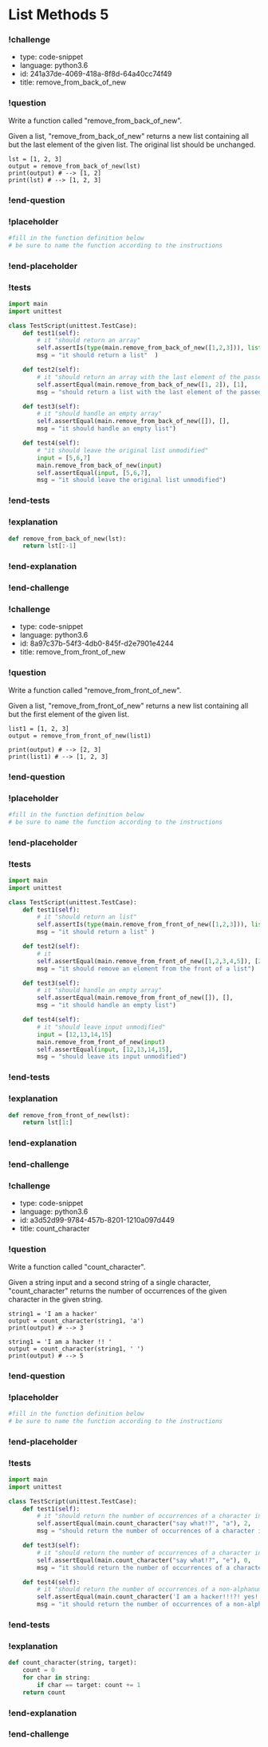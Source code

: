 # List Methods 5

### !challenge

* type: code-snippet
* language: python3.6
* id: 241a37de-4069-418a-8f8d-64a40cc74f49
* title: remove_from_back_of_new

### !question

Write a function called "remove_from_back_of_new".

Given a list, "remove_from_back_of_new" returns a new list containing all but the last element of the given list. The original list should be unchanged.


```
lst = [1, 2, 3]
output = remove_from_back_of_new(lst)
print(output) # --> [1, 2]
print(lst) # --> [1, 2, 3]
```

### !end-question

### !placeholder

```python
#fill in the function definition below
# be sure to name the function according to the instructions

```

### !end-placeholder

### !tests

```python
import main
import unittest

class TestScript(unittest.TestCase):
    def test1(self):
        # it "should return an array"
        self.assertIs(type(main.remove_from_back_of_new([1,2,3])), list,
        msg = "it should return a list"  )

    def test2(self):
        # it "should return an array with the last element of the passed in array removed"
        self.assertEqual(main.remove_from_back_of_new([1, 2]), [1],
        msg = "should return a list with the last element of the passed in array removed")

    def test3(self):
        # it "should handle an empty array"
        self.assertEqual(main.remove_from_back_of_new([]), [],
        msg = "it should handle an empty list")

    def test4(self):
        # "it should leave the original list unmodified"
        input = [5,6,7]
        main.remove_from_back_of_new(input)
        self.assertEqual(input, [5,6,7],
        msg = "it should leave the original list unmodified")

```


### !end-tests

### !explanation
```python
def remove_from_back_of_new(lst):
    return lst[:-1]
```
### !end-explanation

### !end-challenge

### !challenge

* type: code-snippet
* language: python3.6
* id: 8a97c37b-54f3-4db0-845f-d2e7901e4244
* title: remove_from_front_of_new

### !question

Write a function called "remove_from_front_of_new".

Given a list, "remove_from_front_of_new" returns a new list containing all but the first element of the given list.



```
list1 = [1, 2, 3]
output = remove_from_front_of_new(list1)

print(output) # --> [2, 3]
print(list1) # --> [1, 2, 3]
```

### !end-question

### !placeholder

```python
#fill in the function definition below
# be sure to name the function according to the instructions

```

### !end-placeholder

### !tests

```python
import main
import unittest

class TestScript(unittest.TestCase):
    def test1(self):
        # it "should return an list"
        self.assertIs(type(main.remove_from_front_of_new([1,2,3])), list,
        msg = "it should return a list" )

    def test2(self):
        # it
        self.assertEqual(main.remove_from_front_of_new([1,2,3,4,5]), [2,3,4,5],
        msg = "it should remove an element from the front of a list")

    def test3(self):
        # it "should handle an empty array"
        self.assertEqual(main.remove_from_front_of_new([]), [],
        msg = "it should handle an empty list")

    def test4(self):
        # it "should leave input unmodified"
        input = [12,13,14,15]
        main.remove_from_front_of_new(input)
        self.assertEqual(input, [12,13,14,15],
        msg = "should leave its input unmodified")
```

### !end-tests

### !explanation
```python
def remove_from_front_of_new(lst):
    return lst[1:]
```
### !end-explanation

### !end-challenge

### !challenge

* type: code-snippet
* language: python3.6
* id: a3d52d99-9784-457b-8201-1210a097d449
* title: count_character

### !question

Write a function called "count_character".

Given a string input and a second string of a single character, "count_character" returns the number of occurrences of the given character in the given string.

```
string1 = 'I am a hacker'
output = count_character(string1, 'a')
print(output) # --> 3

string1 = 'I am a hacker !! '
output = count_character(string1, ' ')
print(output) # --> 5
```

### !end-question

### !placeholder

```python
#fill in the function definition below
# be sure to name the function according to the instructions


```

### !end-placeholder

### !tests

```python
import main
import unittest

class TestScript(unittest.TestCase):
    def test1(self):
        # it "should return the number of occurrences of a character in a string when the character exists"
        self.assertEqual(main.count_character("say what!?", "a"), 2,
        msg = "should return the number of occurrences of a character in a string when the character exists")

    def test3(self):
        # it "should return the number of occurrences of a character in a string when the character does not exist"
        self.assertEqual(main.count_character("say what!?", "e"), 0,
        msg = "it should return the number of occurrences of a character in a string when the character does not exist")

    def test4(self):
        # it "should return the number of occurrences of a non-alphanumeric character in a string when the character exists"
        self.assertEqual(main.count_character('I am a hacker!!!?! yes!', ' '), 4,
        msg = "it should return the number of occurrences of a non-alphanumeric character in a string when the character exists")
```

### !end-tests

### !explanation
```python
def count_character(string, target):
    count = 0
    for char in string:
        if char == target: count += 1
    return count
```
### !end-explanation

### !end-challenge
